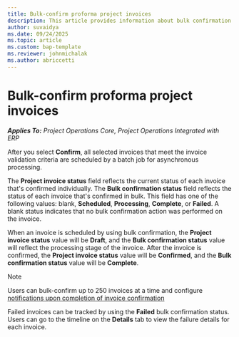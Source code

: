 ```yaml
---
title: Bulk-confirm proforma project invoices
description: This article provides information about bulk confirmation of proforma project-based invoices.
author: suvaidya
ms.date: 09/24/2025
ms.topic: article
ms.custom: bap-template
ms.reviewer: johnmichalak
ms.author: abriccetti
---
```


# Bulk-confirm proforma project invoices

_**Applies To:** Project Operations Core, Project Operations Integrated with ERP_

After you select **Confirm**, all selected invoices that meet the invoice validation criteria are scheduled by a batch job for asynchronous processing.

The **Project invoice status** field reflects the current status of each invoice that's confirmed individually. The **Bulk confirmation status** field reflects the status of each invoice that's confirmed in bulk. This field has one of the following values: blank, **Scheduled**, **Processing**, **Complete**, or **Failed**. A blank status indicates that no bulk confirmation action was performed on the invoice.

When an invoice is scheduled by using bulk confirmation, the **Project invoice status** value will be **Draft**, and the **Bulk confirmation status** value will reflect the processing stage of the invoice. After the invoice is confirmed, the **Project invoice status** value will be **Confirmed**, and the **Bulk confirmation status** value will be **Complete**.

> [!NOTE]
> Users can bulk-confirm up to 250 invoices at a time and configure [notifications upon completion of invoice confirmation](../proforma-invoicing/long-running-jobs.md)
>
> Failed invoices can be tracked by using the **Failed** bulk confirmation status. Users can go to the timeline on the **Details** tab to view the failure details for each invoice.
